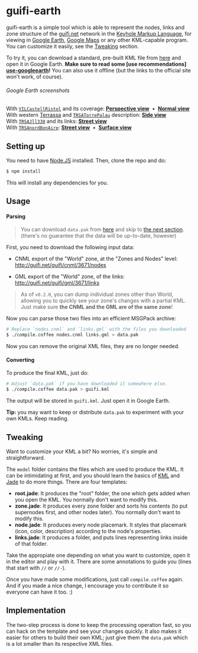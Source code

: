 # guifi-earth

guifi-earth is a simple tool which is able to represent the nodes, links and
zone structure of the [guifi.net](http://guifi.net/en) network in the [Keyhole
Markup Language][kml], for viewing in [Google Earth][google-earth], [Google
Maps][google-maps] or any other KML-capable program. You can customize it
easily, see the [Tweaking](#tweaking) section.

To try it, you can download a standard, pre-built KML file from [here][dl-kml]
and open it in Google Earth. **Make sure to read some [use recommendations]
[use-googleearth]!** You can also use it offline (but the links to the official
site won't work, of course).

###### Google Earth screenshots
With [`VILCastellRistol`](http://guifi.net/node/38759) and its coverage:
  [**Perspective view**](http://i.imgur.com/6hNzVkN.jpg)
  &nbsp;•&nbsp;
  [**Normal view**](http://i.imgur.com/LQCVsKv.jpg)  
With western [Terrassa](http://guifi.net/Terrassa) and [`TRSATorrePalau`](http://guifi.net/node/21940) description:
  [**Side view**](http://i.imgur.com/ClDcaqg.jpg)  
With [`TRSAJll330`](http://guifi.net/node/38737) and its links:
  [**Street view**](http://i.imgur.com/Ld1eX8Y.jpg)  
With [`TRSAnordBonAire`](http://guifi.net/node/50109):
  [**Street view**](http://i.imgur.com/ffdrk1k.jpg)
  &nbsp;•&nbsp;
  [**Surface view**](http://i.imgur.com/axf7eLc.jpg)



## Setting up

You need to have [Node.JS][node] installed. Then, clone the repo and do:

```bash
$ npm install
```

This will install any dependencies for you.


## Usage

#### Parsing

> You can download `data.pak` from [here][dl-pak] and skip to [the next
> section](#converting). (there's no guarantee that the data will be
> up-to-date, however)

First, you need to download the following input data:

  - CNML export of the "World" zone, at the "Zones and Nodes" level:
    http://guifi.net/guifi/cnml/3671/nodes
  
  - GML export of the "World" zone, of the links:
    http://guifi.net/guifi/gml/3671/links

> As of `v0.2.0`, you can dump individual zones other than World, allowing
> you to quickly see your zone's changes with a partial KML. Just make
> sure **the CNML and the GML are of the same zone**!

Now you can parse those two files into an efficient MSGPack archive:

```bash
# Replace `nodes.cnml` and `links.gml` with the files you downloaded
$ ./compile.coffee nodes.cnml links.gml > data.pak
```

Now you can remove the original XML files, they are no longer needed.

#### Converting

To produce the final KML, just do:

```bash
# Adjust `data.pak` if you have downloaded it somewhere else.
$ ./compile.coffee data.pak > guifi.kml
```

The output will be stored in `guifi.kml`. Just open it in Google Earth.

**Tip:** you may want to keep or distribute `data.pak` to experiment with
your own KMLs. Keep reading.


## Tweaking

Want to customize your KML a bit? No worries, it's simple and straightforward.

The `model` folder contains the files which are used to produce the KML. It
can be intimidating at first, and you should learn the basics of [KML][kml]
and [Jade][jade] to do more things. There are four templates:

 * **root.jade**: It produces the "root" folder, the one which gets added when
   you open the KML. You normally don't want to modify this.
 * **zone.jade**: It produces every zone folder and sorts his contents (to put
   supernodes first, and other nodes later). You normally don't want to modify
   this.
 * **node.jade**: It produces every node placemark. It styles that placemark
   (icon, color, description) according to the node's properties.
 * **links.jade**: It produces a folder, and puts lines representing links
   inside of that folder.

Take the appropiate one depending on what you want to customize, open it in
the editor and play with it. There are some annotations to guide you (lines
that start with `//` or `//-`).

Once you have made some modifications, just call `compile.coffee` again. And if
you made a nice change, I encourage you to contribute it so everyone can have
it too. :)


## Implementation

The two-step process is done to keep the processing operation fast, so you
can hack on the template and see your changes quickly. It also makes it easier
for others to build their own KML; just give them the `data.pak` which is a lot
smaller than its respective XML files.



[dl-kml]: https://raw.github.com/jmendeth/guifi-earth-builds/master/guifi.kmz "Pre-built, compressed KML file"
[dl-pak]: https://raw.github.com/jmendeth/guifi-earth-builds/master/data.pak.lzma "Compressed data.pak archive"
[use-googleearth]: https://github.com/jmendeth/guifi-earth/wiki/Use-in-Google-Earth "How to use in Google Earth"

[kml]: https://developers.google.com/kml/documentation "KML documentation"
[google-earth]: http://earth.google.com "Google Earth"
[google-maps]:  http://maps.google.com "Google Maps"

[node]: http://nodejs.org "The Node.JS platform"
[xml2js]: https://github.com/Leonidas-from-XIV/node-xml2js "xml2js Node.JS module"
[jade]: http://jade-lang.com "The Jade templating engine"
